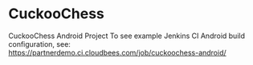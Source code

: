 CuckooChess
===========

CuckooChess Android Project
To see example Jenkins CI Android build configuration, see:
https://partnerdemo.ci.cloudbees.com/job/cuckoochess-android/

